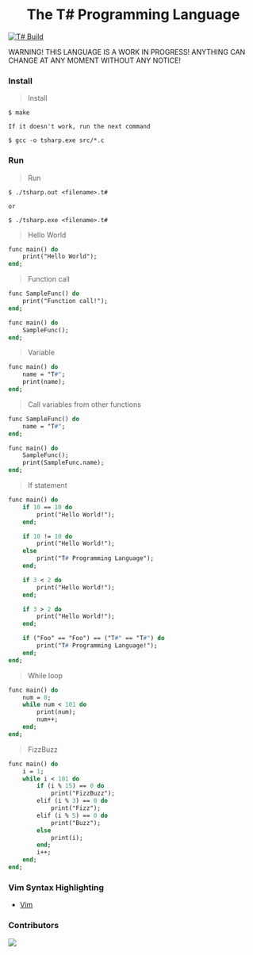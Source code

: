 <div align="center">
    <h1> The T# Programming Language</h1>
</div>

[![T# Build](https://github.com/ibukiyoshidaa/Tsharp/actions/workflows/tsharp-ci.yml/badge.svg)](https://github.com/ibukiyoshidaa/Tsharp/actions/workflows/tsharp-ci.yml)

WARNING! THIS LANGUAGE IS A WORK IN PROGRESS! ANYTHING CAN CHANGE AT ANY MOMENT WITHOUT ANY NOTICE!

<!---- Compile to C. ---->

### Install

> Install
```
$ make

If it doesn't work, run the next command

$ gcc -o tsharp.exe src/*.c
```

### Run

> Run
```
$ ./tsharp.out <filename>.t#

or

$ ./tsharp.exe <filename>.t#
```

> Hello World
```pascal
func main() do
    print("Hello World");
end;
```

> Function call
```pascal
func SampleFunc() do
    print("Function call!");
end;

func main() do
    SampleFunc();
end;
```

> Variable
```pascal
func main() do
    name = "T#";
    print(name);
end;
```

> Call variables from other functions
```pascal
func SampleFunc() do
    name = "T#";
end;

func main() do
    SampleFunc();
    print(SampleFunc.name);
end;
```

> If statement
```pascal
func main() do
    if 10 == 10 do
        print("Hello World!");
    end;

    if 10 != 10 do
        print("Hello World!");
    else
        print("T# Programming Language");
    end;

    if 3 < 2 do
        print("Hello World!");
    end;

    if 3 > 2 do
        print("Hello World!");
    end;

    if ("Foo" == "Foo") == ("T#" == "T#") do
        print("T# Programming Language!");
    end;
end;
```

> While loop
```pascal
func main() do
    num = 0;
    while num < 101 do
        print(num);
        num++;
    end;
end;
```

> FizzBuzz
```pascal
func main() do
    i = 1;
    while i < 101 do
        if (i % 15) == 0 do
            print("FizzBuzz");
        elif (i % 3) == 0 do
            print("Fizz");
        elif (i % 5) == 0 do
            print("Buzz");
        else
            print(i);
        end;
        i++;
    end;
end;
```

### Vim Syntax Highlighting
- <a href="https://github.com/ibukiyoshidaa/Tsharp/blob/main/editor/tsharp.vim">Vim</a>


### Contributors

<a href="https://github.com/ibukiyoshidaa/Tsharp/graphs/contributors">
  <img src="https://contrib.rocks/image?repo=ibukiyoshidaa/Tsharp" />
</a>
